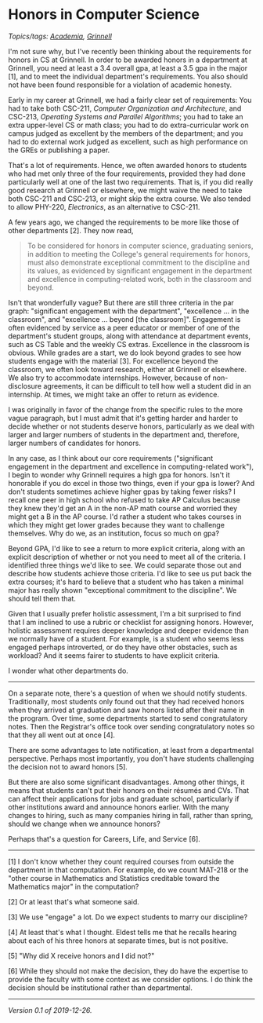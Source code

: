 Honors in Computer Science
==========================

*Topics/tags: [Academia](index-academia), [Grinnell](index-grinnell)*

I'm not sure why, but I've recently been thinking about the
requirements for honors in CS at Grinnell.  In order to be awarded
honors in a department at Grinnell, you need at least a 3.4 overall
gpa, at least a 3.5 gpa in the major [1], and to meet the individual
department's requirements.  You also should not have been found
responsible for a violation of academic honesty.

Early in my career at Grinnell, we had a fairly clear set of
requirements: You had to take both CSC-211, _Computer Organization
and Architecture_, and CSC-213, _Operating Systems and Parallel
Algorithms_; you had to take an extra upper-level CS or math class;
you had to do extra-curricular work on campus judged as excellent
by the members of the department; and you had to do external work
judged as excellent, such as high performance on the GREs or
publishing a paper.

That's a lot of requirements.  Hence, we often awarded honors to
students who had met only three of the four requirements, provided
they had done particularly well at one of the last two requirements.
That is, if you did really good research at Grinnell or elsewhere,
we might waive the need to take both CSC-211 and CSC-213, or might
skip the extra course.  We also tended to allow PHY-220, _Electronics_,
as an alternative to CSC-211.

A few years ago, we changed the requirements to be more like those
of other departments [2].  They now read,

> To be considered for honors in computer science, graduating seniors, in addition to meeting the College's general requirements for honors, must also demonstrate exceptional commitment to the discipline and its values, as evidenced by significant engagement in the department and excellence in computing-related work, both in the classroom and beyond.

Isn't that wonderfully vague?  But there are still three criteria
in the par graph: "significant engagement with the department",
"excellence ... in the classroom", and "excellence ... beyond [the
classroom]".  Engagement is often evidenced by service as a peer
educator or member of one of the department's student groups, along
with attendance at department events, such as CS Table and the
weekly CS extras.  Excellence in the classroom is obvious.  While
grades are a start, we do look beyond grades to see how students engage
with the material [3].  For excellence beyond the classroom, we often
look toward research, either at Grinnell or elsewhere.  We also try to
accommodate internships.  However, because of non-disclosure agreements,
it can be difficult to tell how well a student did in an internship.
At times, we might take an offer to return as evidence.

I was originally in favor of the change from the specific rules to
the more vague paragraph, but I must admit that it's getting harder
and harder to decide whether or not students deserve honors,
particularly as we deal with larger and larger numbers of students
in the department and, therefore, larger numbers of candidates for
honors.  

In any case, as I think about our core requirements ("significant
engagement in the department and excellence in computing-related
work"), I begin to wonder why Grinnell requires a high gpa  for
honors.  Isn't it honorable if you do excel in those two things,
even if your gpa is lower?  And don't students sometimes achieve
higher gpas by taking fewer risks?  I recall one peer in high school
who refused to take AP Calculus because they knew they'd get an A
in the non-AP math course and worried they might get a B in the AP
course.  I'd rather a student who takes courses in which they might
get lower grades because they want to challenge themselves.  Why
do we, as an institution, focus so much on gpa?

Beyond GPA, I'd like to see a return to more explicit criteria,
along with an explicit description of whether or not you need to
meet all of the criteria.  I identified three things we'd like to
see.  We could separate those out and describe how students achieve
those criteria.  I'd like to see us put back the extra courses;
it's hard to believe that a student who has taken a minimal major
has really shown "exceptional commitment to the discipline".  We
should tell them that.

Given that I usually prefer holistic assessment, I'm a bit surprised to 
find that I am inclined to use a rubric or checklist for assigning
honors.  However, holistic assessment requires deeper knowledge and
deeper evidence than we normally have of a student.  For example,
is a student who seems less engaged perhaps introverted, or do they
have other obstacles, such as workload?  And it seems fairer to students
to have explicit criteria.

I wonder what other departments do.

---

On a separate note, there's a question of when we should notify
students.  Traditionally, most students only found out that they
had received honors when they arrived at graduation and saw honors
listed after their name in the program.  Over time, some departments
started to send congratulatory notes.  Then the Registrar's office
took over sending congratulatory notes so that they all went out
at once [4].

There are some advantages to late notification, at least from a
departmental perspective.  Perhaps most importantly, you don't have 
students challenging the decision not to award honors [5].

But there are also some significant disadvantages.  Among other
things, it means that students can't put their honors on their
résumés and CVs.  That can affect their applications for jobs and
graduate school, particularly if other institutions award and
announce honors earlier.  With the many changes to hiring, such as
many companies hiring in fall, rather than spring, should we change
when we announce honors?

Perhaps that's a question for Careers, Life, and Service [6].

---

[1] I don't know whether they count required courses from outside
the department in that computation.  For example, do we count MAT-218
or the "other course in Mathematics and Statistics creditable toward
the Mathematics major" in the computation?

[2] Or at least that's what someone said.

[3] We use "engage" a lot.  Do we expect students to marry our discipline?

[4] At least that's what I thought.  Eldest tells me that he recalls 
hearing about each of his three honors at separate times, but is not
positive.

[5] "Why did X receive honors and I did not?"

[6] While they should not make the decision, they do have the
expertise to provide the faculty with some context as we consider
options.  I do think the decision should be institutional rather
than departmental.

--- 

*Version 0.1 of 2019-12-26.*
